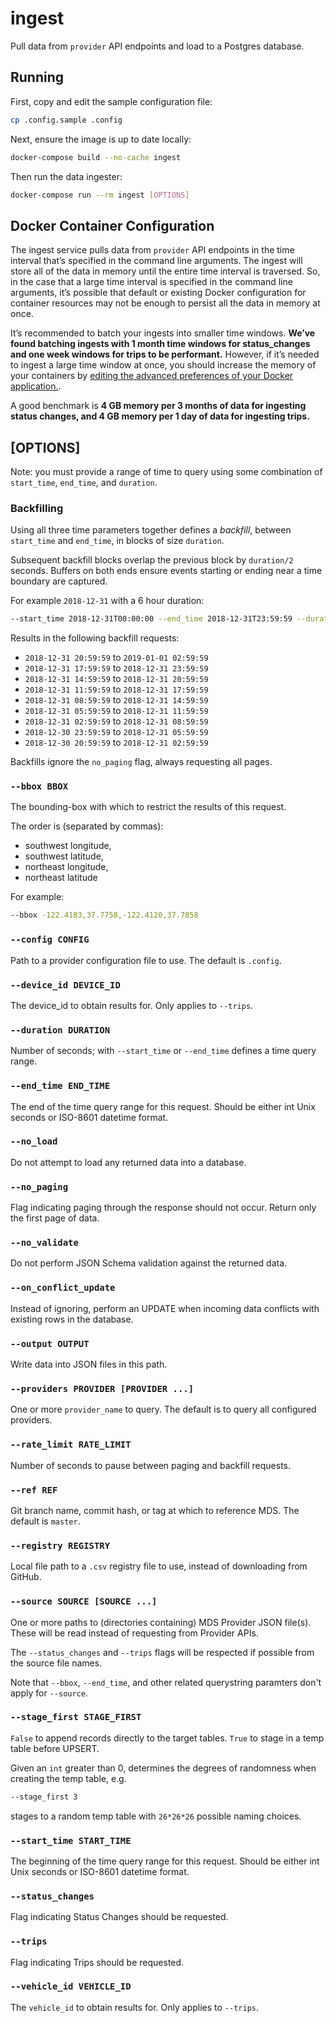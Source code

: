 # ingest

Pull data from `provider` API endpoints and load to a Postgres database.

## Running

First, copy and edit the sample configuration file:

```bash
cp .config.sample .config
```

Next, ensure the image is up to date locally:

```bash
docker-compose build --no-cache ingest
```

Then run the data ingester:

```bash
docker-compose run --rm ingest [OPTIONS]
```

## Docker Container Configuration

The ingest service pulls data from `provider` API endpoints in the time interval that’s specified in the command line arguments. The ingest will store all of the data in memory until the entire time interval is traversed. So, in the case that a large time interval is specified in the command line arguments, it’s possible that default or existing Docker configuration for container resources may not be enough to persist all the data in memory at once.

It’s recommended to batch your ingests into smaller time windows. **We’ve found batching ingests with 1 month time windows for status_changes and one week windows for trips to be performant.** However, if it’s needed to ingest a large time window at once, you should increase the memory of your containers by [editing the advanced preferences of your Docker application.](https://stackoverflow.com/a/44533437).

A good benchmark is **4 GB memory per 3 months of data for ingesting status changes, and 4 GB memory per 1 day of data for ingesting trips.**

## [OPTIONS]

Note: you must provide a range of time to query using some combination of `start_time`, `end_time`, and `duration`.

### Backfilling

Using all three time parameters together defines a *backfill*, between `start_time` and `end_time`, in blocks of size `duration`.

Subsequent backfill blocks overlap the previous block by `duration/2` seconds. Buffers on both ends ensure events
starting or ending near a time boundary are captured.

For example `2018-12-31` with a 6 hour duration:

```bash
--start_time 2018-12-31T00:00:00 --end_time 2018-12-31T23:59:59 --duration 21600
```

Results in the following backfill requests:

- `2018-12-31 20:59:59` to `2019-01-01 02:59:59`
- `2018-12-31 17:59:59` to `2018-12-31 23:59:59`
- `2018-12-31 14:59:59` to `2018-12-31 20:59:59`
- `2018-12-31 11:59:59` to `2018-12-31 17:59:59`
- `2018-12-31 08:59:59` to `2018-12-31 14:59:59`
- `2018-12-31 05:59:59` to `2018-12-31 11:59:59`
- `2018-12-31 02:59:59` to `2018-12-31 08:59:59`
- `2018-12-30 23:59:59` to `2018-12-31 05:59:59`
- `2018-12-30 20:59:59` to `2018-12-31 02:59:59`

Backfills ignore the `no_paging` flag, always requesting all pages.

### `--bbox BBOX`

The bounding-box with which to restrict the results of this request.

The order is (separated by commas):

- southwest longitude,
- southwest latitude,
- northeast longitude,
- northeast latitude

For example:

```bash
--bbox -122.4183,37.7758,-122.4120,37.7858
```

### `--config CONFIG`

Path to a provider configuration file to use. The default is `.config`.

### `--device_id DEVICE_ID`

The device_id to obtain results for. Only applies to `--trips`.

### `--duration DURATION`

Number of seconds; with `--start_time` or `--end_time` defines a time query range.

### `--end_time END_TIME`

The end of the time query range for this request. Should be either int Unix seconds or ISO-8601 datetime format.

### `--no_load`

Do not attempt to load any returned data into a database.

### `--no_paging`

Flag indicating paging through the response should not occur. Return only the first page of data.

### `--no_validate`

Do not perform JSON Schema validation against the returned data.

### `--on_conflict_update`

Instead of ignoring, perform an UPDATE when incoming data conflicts with existing rows in the database.

### `--output OUTPUT`

Write data into JSON files in this path.

### `--providers PROVIDER [PROVIDER ...]`

One or more `provider_name` to query. The default is to query all configured providers.

### `--rate_limit RATE_LIMIT`

Number of seconds to pause between paging and backfill requests.

### `--ref REF`

Git branch name, commit hash, or tag at which to reference MDS. The default is `master`.

### `--registry REGISTRY`

Local file path to a `.csv` registry file to use, instead of downloading from GitHub.

### `--source SOURCE [SOURCE ...]`

One or more paths to (directories containing) MDS Provider JSON file(s). These will be read instead of requesting from Provider APIs.

The `--status_changes` and `--trips` flags will be respected if possible from the source file names.

Note that `--bbox`, `--end_time`, and other related querystring paramters don't apply for `--source`.

### `--stage_first STAGE_FIRST`

`False` to append records directly to the target tables. `True` to stage in a temp table before UPSERT.

Given an `int` greater than 0, determines the degrees of randomness when creating the temp table, e.g.

```bash
--stage_first 3
```

stages to a random temp table with `26*26*26` possible naming choices.

### `--start_time START_TIME`

The beginning of the time query range for this request. Should be either int Unix seconds or ISO-8601 datetime format.

### `--status_changes`

Flag indicating Status Changes should be requested.

### `--trips`

Flag indicating Trips should be requested.

### `--vehicle_id VEHICLE_ID`

The `vehicle_id` to obtain results for. Only applies to `--trips`.
